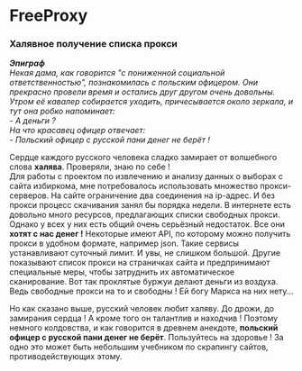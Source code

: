 # FreeProxy
### Халявное получение списка прокси 

***Эпиграф***    
*Некая дама, как говорится "с пониженной социальной ответственностью", познакомилась с польским офицером. Они прекрасно провели время и остались друг другом очень довольны. Утром её кавалер собирается уходить, причесывается около зеркала, и тут она робко напоминает:*    
*- А деньги ?*   
*На что красавец офицер отвечает:*   
*- Польский офицер с русской пани денег не берёт !*  

Сердце каждого русского человека сладко замирает от волшебного слова **халява**. Проверяли, знаю по себе !  
Для работы с проектом по извлечению и анализу данных о выборах с сайта избиркома, мне потребовалось использовать множество прокси-серверов. На сайте ограничение два соединения на ip-адрес. И без прокси процесс скачивания занял бы порядка недели. В интернете есть довольно много ресурсов, предлагающих списки свободных прокси. Однако у всех у них есть общий очень серьёзный недостаток. Все они **хотят с нас денег !** Некоторые имеют API, по которому можно получить прокси в удобном формате, например json. Такие сервисы устанавливают суточный лимит. И увы, не слишком большой. Другие показывают список прокси на страничках сайта и предпринимают специальные меры, чтобы затруднить их автоматическое сканирование. Вот так проклятые буржуи делают деньги из воздуха. Ведь свободные прокси на то и свободны ! Ей богу Маркса на них нету...   

Но как сказано выше, русский человек любит халяву. До дрожи, до замирания сердца ! А кроме того он талантлив и находчив ! Поэтому немного колдовства, и как говорится в древнем анекдоте, **польский офицер с русской пани денег не берёт**. Пользуйтесь на здоровье ! За одно это может быть небольшим учебником по скрапингу сайтов, противодействующих этому.
